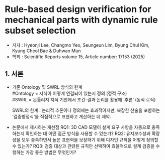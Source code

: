 # Rule-based design verification for mechanical parts with dynamic rule subset selection
- 저자 : Hyeonji Lee, Changmo Yeo, Seungeun Lim, Byung Chul Kim, Kyung Cheol Bae & Duhwan Mun
- 학회 : Scientific Reports volume 15, Article number: 17153 (2025)

 
## 1. 서론


- 기존 Ontology 및 SWRL 방식의 한계<br>
  #Ontology = 지식이 어떻게 연결되어 있는지 정의 (정적 구조)<Br>
  #SWRL = 온톨리지 지식 기반에서 조건-결과 논리를 활용해 ‘추론’ (동적 로직)<br>
  
  SWRL의 한계 : 논리적 추론이나 정의에는 효과적이지만, 복잡한 산술을 포함하는 ‘검증방정식’을 직접적으로 표현하고 계산하는 데 제약.

- 논문에서 제시하는 개선점
  RQ1: 3D CAD 모델이 설계 요구 사항을 자동으로 충족하는지 확인하는 데 어떤 접근 방식을 사용할 수 있는가?
  RQ2: 유지보수성과 확장성을 모두 충족하면서 높은 표현력을 보장하기 위해 디자인 규칙을 어떻게 정의할 수 있는가?
  RQ3: 검증 대상과 관련된 규칙만 선택하여 효율적으로 설계 검증을 수행하는 가장 좋은 방법은 무엇인가?
